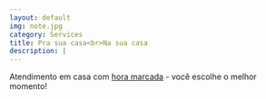```yaml
---
layout: default
img: note.jpg
category: Services
title: Pra sua casa<br>Na sua casa
description: |
---
```

  Atendimento em casa com [hora marcada](https://forms.gle/uQjG9Eu7W193UVEi7) - você escolhe o melhor momento!